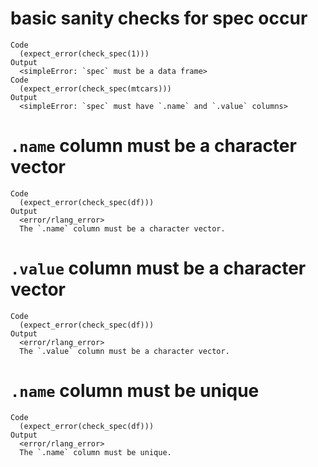 # basic sanity checks for spec occur

    Code
      (expect_error(check_spec(1)))
    Output
      <simpleError: `spec` must be a data frame>
    Code
      (expect_error(check_spec(mtcars)))
    Output
      <simpleError: `spec` must have `.name` and `.value` columns>

# `.name` column must be a character vector

    Code
      (expect_error(check_spec(df)))
    Output
      <error/rlang_error>
      The `.name` column must be a character vector.

# `.value` column must be a character vector

    Code
      (expect_error(check_spec(df)))
    Output
      <error/rlang_error>
      The `.value` column must be a character vector.

# `.name` column must be unique

    Code
      (expect_error(check_spec(df)))
    Output
      <error/rlang_error>
      The `.name` column must be unique.

